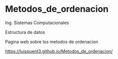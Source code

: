 # Metodos_de_ordenacion

Ing. Sistemas Computacionales

Estructura de datos

 Pagina web sobre los metodos de ordenacion
 
 https://luispuent3.github.io/Metodos_de_ordenacion/
